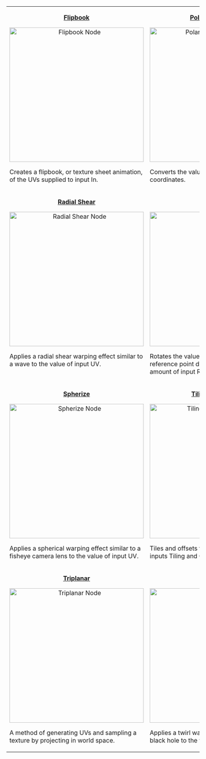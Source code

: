 <table align="center">
    <tr><tr valign="top">
        <td width="354"><p align="center"><b><a href="https://github.com/Unity-Technologies/ShaderGraph/wiki/Flipbook-Node">Flipbook</a></b></p>
<p align="center"><a href="https://github.com/Unity-Technologies/ShaderGraph/wiki/Flipbook-Node"><img src="https://github.com/Unity-Technologies/ShaderGraph/wiki/Images/NodeLibrary/Nodes/Thumbnails/FlipbookNodeThumb.png" alt="Flipbook Node" height="350" width="350"></a></p>
<p align="left">Creates a flipbook, or texture sheet animation, of the UVs supplied to input In.</p></td>
        <td width="354"><p align="center"><b><a href="https://github.com/Unity-Technologies/ShaderGraph/wiki/Polar-Coordinates-Node">Polar Coordinates</a></b></p>
<p align="center"><a href="https://github.com/Unity-Technologies/ShaderGraph/wiki/Polar-Coordinates-Node"><img src="https://github.com/Unity-Technologies/ShaderGraph/wiki/Images/NodeLibrary/Nodes/Thumbnails/PolarCoordinatesNodeThumb.png" alt="Polar Coordinates Node" height="350" width="350"></a></p>
<p align="left">Converts the value of input UV to polar coordinates.</p></td>
    </tr>
    <tr><tr valign="top">
        <td width="354"><p align="center"><b><a href="https://github.com/Unity-Technologies/ShaderGraph/wiki/Radial-Shear-Node">Radial Shear</a></b></p>
<p align="center"><a href="https://github.com/Unity-Technologies/ShaderGraph/wiki/Radial-Shear-Node"><img src="https://github.com/Unity-Technologies/ShaderGraph/wiki/Images/NodeLibrary/Nodes/Thumbnails/RadialShearNodeThumb.png" alt="Radial Shear Node" height="350" width="350"></a></p>
<p align="left">Applies a radial shear warping effect similar to a wave to the value of input UV.</p></td>
        <td width="354"><p align="center"><b><a href="https://github.com/Unity-Technologies/ShaderGraph/wiki/Rotate-Node">Rotate</a></b></p>
<p align="center"><a href="https://github.com/Unity-Technologies/ShaderGraph/wiki/Rotate-Node"><img src="https://github.com/Unity-Technologies/ShaderGraph/wiki/Images/NodeLibrary/Nodes/Thumbnails/RotateNodeThumb.png" alt="Rotate Node" height="350" width="350"></a></p>
<p align="left">Rotates the value of input UV around a reference point defined by input Center by the amount of input Rotation.</p></td>
    </tr>
    <tr><tr valign="top">
        <td width="354"><p align="center"><b><a href="https://github.com/Unity-Technologies/ShaderGraph/wiki/Spherize-Node">Spherize</a></b></p>
<p align="center"><a href="https://github.com/Unity-Technologies/ShaderGraph/wiki/Spherize-Node"><img src="https://github.com/Unity-Technologies/ShaderGraph/wiki/Images/NodeLibrary/Nodes/Thumbnails/SpherizeNodeThumb.png" alt="Spherize Node" height="350" width="350"></a></p>
<p align="left">Applies a spherical warping effect similar to a fisheye camera lens to the value of input UV. </p></td>
        <td width="354"><p align="center"><b><a href="https://github.com/Unity-Technologies/ShaderGraph/wiki/Tiling-And-Offset-Node">Tiling And Offset</a></b></p>
<p align="center"><a href="https://github.com/Unity-Technologies/ShaderGraph/wiki/Tiling-And-Offset-Node"><img src="https://github.com/Unity-Technologies/ShaderGraph/wiki/Images/NodeLibrary/Nodes/Thumbnails/TilingAndOffsetNodeThumb.png" alt="Tiling And Offset Node" height="350" width="350"></a></p>
<p align="left">Tiles and offsets the value of input UV by the inputs Tiling and Offset respectively.</p></td>
    </tr>
    <tr><tr valign="top">
        <td width="354"><p align="center"><b><a href="https://github.com/Unity-Technologies/ShaderGraph/wiki/Triplanar-Node">Triplanar</a></b></p>
<p align="center"><a href="https://github.com/Unity-Technologies/ShaderGraph/wiki/Triplanar-Node"><img src="https://github.com/Unity-Technologies/ShaderGraph/wiki/Images/NodeLibrary/Nodes/Thumbnails/TriplanarNodeThumb.png" alt="Triplanar Node" height="350" width="350"></a></p>
<p align="left">A method of generating UVs and sampling a texture by projecting in world space. </p></td>
        <td width="354"><p align="center"><b><a href="https://github.com/Unity-Technologies/ShaderGraph/wiki/Twirl-Node">Twirl</a></b></p>
<p align="center"><a href="https://github.com/Unity-Technologies/ShaderGraph/wiki/Twirl-Node"><img src="https://github.com/Unity-Technologies/ShaderGraph/wiki/Images/NodeLibrary/Nodes/Thumbnails/TwirlNodeThumb.png" alt="Twirl Node" height="350" width="350"></a></p>
<p align="left">Applies a twirl warping effect similar to a black hole to the value of input UV.</p></td>
    </tr>
</table>